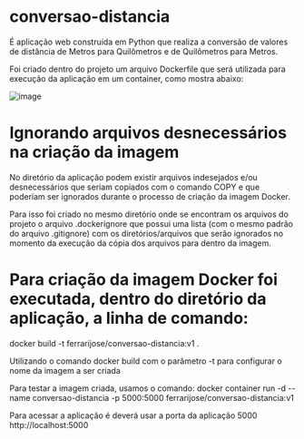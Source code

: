 # conversao-distancia
É aplicação web construída em Python que realiza a conversão de valores de distância de Metros para Quilômetros e de Quilômetros para Metros.

Foi criado dentro do projeto um arquivo Dockerfile que será utilizada para execução da aplicação em um container, como mostra abaixo:

![image](https://user-images.githubusercontent.com/96360563/154431955-1044048d-c34b-453b-bf49-613e1b9c9930.png)

# Ignorando arquivos desnecessários na criação da imagem

No diretório da aplicação podem existir arquivos indesejados e/ou desnecessários que seriam copiados com o comando COPY e que poderiam ser ignorados durante o processo de criação da imagem Docker.

Para isso foi criado no mesmo diretório onde se encontram os arquivos do projeto o arquivo .dockerignore que possui uma lista (com o mesmo padrão do arquivo .gitignore) com os diretórios/arquivos que serão ignorados no momento da execução da cópia dos arquivos para dentro da imagem.

# Para criação da imagem Docker foi executada, dentro do diretório da aplicação, a linha de comando:
docker build -t ferrarijose/conversao-distancia:v1 .

Utilizando o comando docker build com o parâmetro -t para configurar o nome da imagem a ser criada

Para testar a imagem criada, usamos o comando:
docker container run -d --name conversao-distancia -p 5000:5000 ferrarijose/conversao-distancia:v1

Para acessar a aplicação é deverá usar a porta da aplicação 5000
http://localhost:5000
